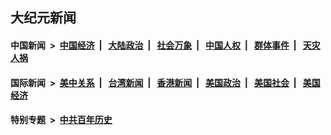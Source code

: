 ## 大纪元新闻

#### 中国新闻 &nbsp;>&nbsp; [中国经济](indexes/ncid283/README.md?08111245) &nbsp;| &nbsp; [大陆政治](indexes/ncid277/README.md?08111245) &nbsp;| &nbsp; [社会万象](indexes/ncid282/README.md?08111245) &nbsp;| &nbsp; [中国人权](indexes/ncid278/README.md?08111245) &nbsp;| &nbsp; [群体事件](indexes/ncid279/README.md?08111245) &nbsp;| &nbsp; [天灾人祸](indexes/ncid280/README.md?08111245)

#### 国际新闻 &nbsp;>&nbsp; [美中关系](indexes/nf1412576/README.md?08111245) &nbsp;| &nbsp; [台湾新闻](indexes/ncid1349361/README.md?08111245) &nbsp;| &nbsp; [香港新闻](indexes/ncid1349362/README.md?08111245) &nbsp;| &nbsp; [美国政治](indexes/ncid1078159/README.md?08111245) &nbsp;| &nbsp; [美国社会](indexes/ncid1078160/README.md?08111245) &nbsp;| &nbsp; [美国经济](indexes/ncid1078158/README.md?08111245)

#### 特别专题 &nbsp;>&nbsp; [中共百年历史](https://github.com/easy2view/epoch-special/blob/master/README.md?08111245)  
